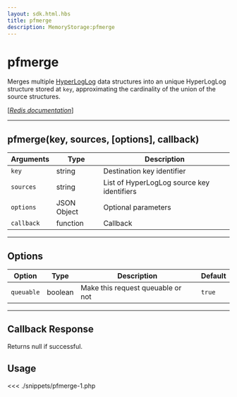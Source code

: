 ```yaml
---
layout: sdk.html.hbs
title: pfmerge
description: MemoryStorage:pfmerge
---
```


# pfmerge

Merges multiple [HyperLogLog](https://en.wikipedia.org/wiki/HyperLogLog) data structures into an unique HyperLogLog structure stored at `key`, approximating the cardinality of the union of the source structures.

[[_Redis documentation_]](https://redis.io/commands/pfmerge)

---

## pfmerge(key, sources, [options], callback)

| Arguments  | Type        | Description                                |
| ---------- | ----------- | ------------------------------------------ |
| `key`      | string      | Destination key identifier                 |
| `sources`  | string      | List of HyperLogLog source key identifiers |
| `options`  | JSON Object | Optional parameters                        |
| `callback` | function    | Callback                                   |

---

## Options

| Option     | Type    | Description                       | Default |
| ---------- | ------- | --------------------------------- | ------- |
| `queuable` | boolean | Make this request queuable or not | `true`  |

---

## Callback Response

Returns null if successful.

## Usage

<<< ./snippets/pfmerge-1.php
